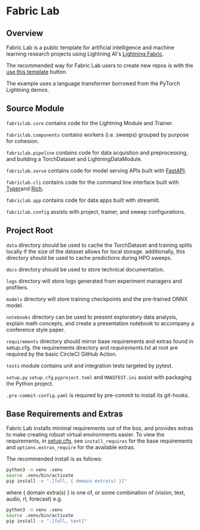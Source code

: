 # Fabric Lab

## Overview

Fabric Lab is a public template for artificial intelligence and machine learning research projects using Lightning AI's [Lightning Fabric](https://lightning.ai/docs/fabric/stable/).

The recommended way for Fabric Lab users to create new repos is with the [use this template](https://docs.github.com/en/repositories/creating-and-managing-repositories/creating-a-repository-from-a-template) button.

The example uses a language transformer borrowed from the PyTorch Lightning demos.

## Source Module

`fabriclab.core` contains code for the Lightning Module and Trainer.

`fabriclab.components` contains workers (i.e. sweeps) grouped by purpose for cohesion.

`fabriclab.pipeline` contains code for data acquistion and preprocessing, and building a TorchDataset and LightningDataModule.

`fabriclab.serve` contains code for model serving APIs built with [FastAPI](https://fastapi.tiangolo.com/project-generation/#machine-learning-models-with-spacy-and-fastapi).

`fabriclab.cli` contains code for the command line interface built with [Typer](https://typer.tiangolo.com/)and [Rich](https://rich.readthedocs.io/en/stable/).

`fabriclab.app` contains code for data apps built with streamlit.

`fabriclab.config` assists with project, trainer, and sweep configurations.

## Project Root

`data` directory should be used to cache the TorchDataset and training splits locally if the size of the dataset allows for local storage. additionally, this directory should be used to cache predictions during HPO sweeps.

`docs` directory should be used to store technical documentation.

`logs` directory will store logs generated from experiment managers and profilers.

`models` directory will store training checkpoints and the pre-trained ONNX model.

`notebooks` directory can be used to present exploratory data analysis, explain math concepts, and create a presentation notebook to accompany a conference style paper.

`requirements` directory should mirror base requirements and extras found in setup.cfg. the requirements directory and _requirements.txt_ at root are required by the basic CircleCI GitHub Action.

`tests` module contains unit and integration tests targeted by pytest.

`setup.py` `setup.cfg` `pyproject.toml` and `MANIFEST.ini` assist with packaging the Python project.

`.pre-commit-config.yaml` is required by pre-commit to install its git-hooks.

## Base Requirements and Extras

Fabric Lab installs minimal requirements out of the box, and provides extras to make creating robust virtual environments easier. To view the requirements, in [setup.cfg](setup.cfg), see `install_requires` for the base requirements and `options.extras_require` for the available extras.

The recommended install is as follows:

```sh
python3 -m venv .venv
source .venv/bin/activate
pip install -e ".[full, { domain extra(s) }]"
```

where { domain extra(s) } is one of, or some combination of (vision, text, audio, rl, forecast) e.g.

```sh
python3 -m venv .venv
source .venv/bin/activate
pip install -e ".[full, text]"
```
